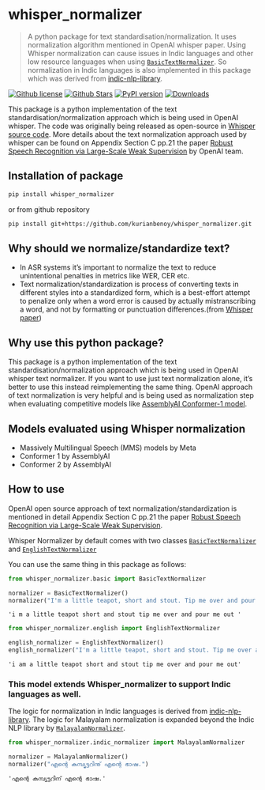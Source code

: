 # whisper_normalizer


<!-- WARNING: THIS FILE WAS AUTOGENERATED! DO NOT EDIT! -->

> A python package for text standardisation/normalization. It uses
> normalization algorithm mentioned in OpenAI whisper paper. Using
> Whisper normalization can cause issues in Indic languages and other
> low resource languages when using
> [`BasicTextNormalizer`](https://kurianbenoy.github.io/whisper_normalizer/basic.html#basictextnormalizer).
> So normalization in Indic languages is also implemented in this
> package which was derived from
> [indic-nlp-library](https://github.com/anoopkunchukuttan/indic_nlp_library).

[![Github
license](https://img.shields.io/github/license/kurianbenoy/whisper_normalizer.svg)](https://github.com/kurianbenoy/whisper_normalizer/blob/main/LICENSE)
[![Github
Stars](https://img.shields.io/github/stars/kurianbenoy/whisper_normalizer.svg?colorA=orange&colorB=orange&logo=github)](https://github.com/kurianbenoy/whisper_normalizer/stargazers)
[![PyPI
version](https://img.shields.io/pypi/v/whisper-normalizer.svg?style=flat-square&logo=pypi&logoColor=white)](https://pypi.org/project/whisper-normalizer/)
[![Downloads](https://static.pepy.tech/badge/whisper-normalizer)](https://github.com/kurianbenoy/whisper_normalizer)


This package is a python implementation of the text
standardisation/normalization approach which is being used in OpenAI
whisper. The code was originally being released as open-source in
[Whisper source code](https://github.com/openai/whisper). More details
about the text normalization approach used by whisper can be found on
Appendix Section C pp.21 the paper [Robust Speech Recognition via
Large-Scale Weak Supervision](https://cdn.openai.com/papers/whisper.pdf)
by OpenAI team.

## Installation of package

``` sh
pip install whisper_normalizer
```

or from github repository

``` sh
pip install git+https://github.com/kurianbenoy/whisper_normalizer.git
```

## Why should we normalize/standardize text?

- In ASR systems it’s important to normalize the text to reduce
  unintentional penalties in metrics like WER, CER etc.
- Text normalization/standardization is process of converting texts in
  different styles into a standardized form, which is a best-effort
  attempt to penalize only when a word error is caused by actually
  mistranscribing a word, and not by formatting or punctuation
  differences.(from [Whisper
  paper](https://cdn.openai.com/papers/whisper.pdf))

## Why use this python package?

This package is a python implementation of the text
standardisation/normalization approach which is being used in OpenAI
whisper text normalizer. If you want to use just text normalization
alone, it’s better to use this instead reimplementing the same thing.
OpenAI approach of text normalization is very helpful and is being used
as normalization step when evaluating competitive models like
[AssemblyAI Conformer-1
model](https://www.assemblyai.com/blog/conformer-1/).

## Models evaluated using Whisper normalization

- Massively Multilingual Speech (MMS) models by Meta
- Conformer 1 by AssemblyAI
- Conformer 2 by AssemblyAI

## How to use

OpenAI open source approach of text normalization/standardization is
mentioned in detail Appendix Section C pp.21 the paper [Robust Speech
Recognition via Large-Scale Weak
Supervision](https://cdn.openai.com/papers/whisper.pdf).

Whisper Normalizer by default comes with two classes
[`BasicTextNormalizer`](https://kurianbenoy.github.io/whisper_normalizer/basic.html#basictextnormalizer)
and
[`EnglishTextNormalizer`](https://kurianbenoy.github.io/whisper_normalizer/english.html#englishtextnormalizer)

You can use the same thing in this package as follows:

``` python
from whisper_normalizer.basic import BasicTextNormalizer

normalizer = BasicTextNormalizer()
normalizer("I'm a little teapot, short and stout. Tip me over and pour me out!")
```

    'i m a little teapot short and stout tip me over and pour me out '

``` python
from whisper_normalizer.english import EnglishTextNormalizer

english_normalizer = EnglishTextNormalizer()
english_normalizer("I'm a little teapot, short and stout. Tip me over and pour me out!")
```

    'i am a little teapot short and stout tip me over and pour me out'

### This model extends Whisper_normalizer to support Indic languages as well.

The logic for normalization in Indic languages is derived from
[indic-nlp-library](https://github.com/anoopkunchukuttan/indic_nlp_library).
The logic for Malayalam normalization is expanded beyond the Indic NLP
library by
[`MalayalamNormalizer`](https://kurianbenoy.github.io/whisper_normalizer/1b.indic_normalizer.html#malayalamnormalizer).

``` python
from whisper_normalizer.indic_normalizer import MalayalamNormalizer

normalizer = MalayalamNormalizer()
normalizer("എന്റെ കമ്പ്യൂട്ടറിനു് എന്റെ ഭാഷ.")
```

    'എന്റെ കമ്പ്യൂട്ടറിന് എന്റെ ഭാഷ.'
